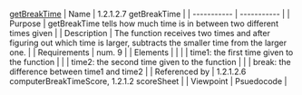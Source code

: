 [getBreakTime](TeamTwoFiles/getBreakTime.txt)
| Name | 1.2.1.2.7 getBreakTime |
| ----------- | ----------- |
| Purpose | getBreakTime tells how much time is in between two different times given |
| Description | The function receives two times and after figuring out which time is larger, subtracts the smaller time from the larger one. |
| Requirements | num. 9 |
| Elements |  |
|  | time1: the first time given to the function |
|  | time2: the second time given to the function |
|  | break: the difference between time1 and time2 |
| Referenced by | 1.2.1.2.6 computerBreakTimeScore, 1.2.1.2 scoreSheet |
| Viewpoint | Psuedocode |
